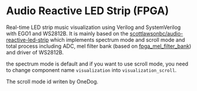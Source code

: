 # Audio Reactive LED Strip (FPGA)
Real-time LED strip music visualization using Verilog and SystemVerilog with EGO1 and WS2812B. It is mainly based on the [scottlawsonbc/audio-reactive-led-strip](https://github.com/scottlawsonbc/audio-reactive-led-strip "scottlawsonbc/audio-reactive-led-strip") which implements spectrum mode and scroll mode and total process including ADC, mel filter bank (based on [fpga_mel_filter_bank](https://github.com/lxschwalb/fpga_mel_filter_bank "fpga_mel_filter_bank")) and driver of WS2812B.

the spectrum mode is default and if you want to use scroll mode, you need to change component name  `visualization` into `visualization_scroll`.

The scroll mode id writen by OneDog.
